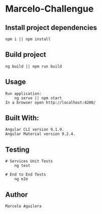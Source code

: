 # Marcelo-Challengue

## Install project dependencies

    npm i || npm install

## Build project

    ng build || npm run build

## Usage
    Run application:
        ng serve || npm start
    In a browser open http://localhost:4200/

## Built With:

    Angular CLI version 9.1.9.
    Angular Material version 9.2.4.

## Testing

    # Services Unit Tests
        ng test

    # End to End Tests
        ng e2e

## Author

    Marcelo Aguilera